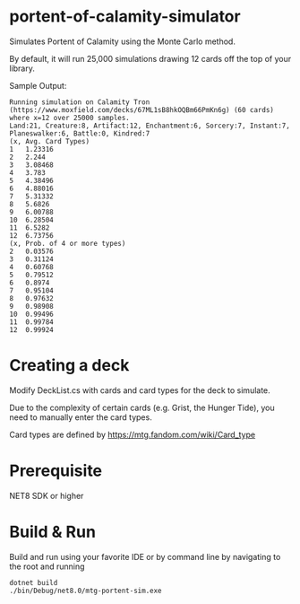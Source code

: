 # portent-of-calamity-simulator
Simulates Portent of Calamity using the Monte Carlo method.

By default, it will run 25,000 simulations drawing 12 cards off the top of your library.

Sample Output:
```
Running simulation on Calamity Tron (https://www.moxfield.com/decks/67ML1sB8hkOQBm66PmKn6g) (60 cards) where x=12 over 25000 samples.
Land:21, Creature:8, Artifact:12, Enchantment:6, Sorcery:7, Instant:7, Planeswalker:6, Battle:0, Kindred:7
(x, Avg. Card Types)
1	1.23316
2	2.244
3	3.08468
4	3.783
5	4.38496
6	4.88016
7	5.31332
8	5.6826
9	6.00788
10	6.28504
11	6.5282
12	6.73756
(x, Prob. of 4 or more types)
2	0.03576
3	0.31124
4	0.60768
5	0.79512
6	0.8974
7	0.95104
8	0.97632
9	0.98908
10	0.99496
11	0.99784
12	0.99924
```

# Creating a deck
Modify DeckList.cs with cards and card types for the deck to simulate.

Due to the complexity of certain cards (e.g. Grist, the Hunger Tide), you need to manually enter the card types.

Card types are defined by https://mtg.fandom.com/wiki/Card_type

# Prerequisite
NET8 SDK or higher

# Build & Run
Build and run using your favorite IDE or by command line by navigating to the root and running
```
dotnet build
./bin/Debug/net8.0/mtg-portent-sim.exe
```
